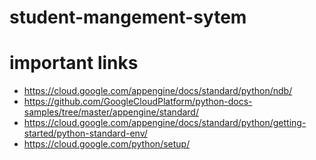 # student-mangement-sytem

# important links
- <https://cloud.google.com/appengine/docs/standard/python/ndb/>
- <https://github.com/GoogleCloudPlatform/python-docs-samples/tree/master/appengine/standard/>
- <https://cloud.google.com/appengine/docs/standard/python/getting-started/python-standard-env/>
- <https://cloud.google.com/python/setup/>


